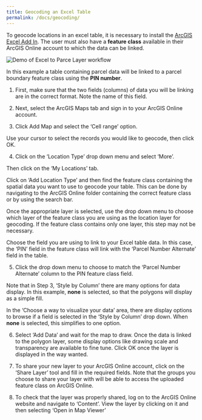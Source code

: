 ```yaml
---
title: Geocoding an Excel Table
permalink: /docs/geocoding/
---
```


To geocode locations in an excel table, it is necessary to install the [ArcGIS Excel Add In](https://doc.arcgis.com/en/maps-for-office/). The user must also have a **feature class** available in their ArcGIS Online account to which the data can be linked.

![Demo of Excel to Parce Layer workflow]({{site.img_folder}}ExceltoParcelLayerDemoClip1.gif)

In this example a table containing parcel data will be linked to a parcel boundary feature class using the **PIN number**.

1. First, make sure that the two fields (columns) of data you will be linking are in the correct format. Note the name of this field.

2. Next, select the ArcGIS Maps tab and sign in to your ArcGIS Online account.

3. Click Add Map and select the ‘Cell range’ option.

Use your cursor to select the records you would like to geocode, then click OK.

4. Click on the ‘Location Type’ drop down menu and select ‘More’.

Then click on the ‘My Locations’ tab.

Click on ‘Add Location Type’ and then find the feature class containing the spatial data you want to use to geocode your table. This can be done by navigating to the ArcGIS Online folder containing the correct feature class or by using the search bar.

Once the appropriate layer is selected, use the drop down menu to choose which layer of the feature class you are using as the location layer for geocoding. If the feature class contains only one layer, this step may not be necessary.

Choose the field you are using to link to your Excel table data. In this case, the ‘PIN’ field in the feature class will link with the ‘Parcel Number Alternate’ field in the table.

5. Click the drop down menu to choose to match the ‘Parcel Number Alternate’ column to the PIN feature class field. 

Note that in Step 3, ‘Style by Column’ there are many options for data display. In this example, **none** is selected, so that the polygons will display as a simple fill. 

In the ‘Choose a way to visualize your data’ area, there are display options to browse if a field is selected in the ‘Style by Column’ drop down. When **none** is selected, this simplifies to one option.

6. Select ‘Add Data’ and wait for the map to draw. Once the data is linked to the polygon layer, some display options like drawing scale and transparency are available to fine tune. Click OK once the layer is displayed in the way wanted.

7. To share your new layer to your ArcGIS Online account, click on the ‘Share Layer’ tool and fill in the required fields. Note that the groups you choose to share your layer with will be able to access the uploaded feature class on ArcGIS Online.

8. To check that the layer was properly shared, log on to the ArcGIS Online website and navigate to ‘Content’. View the layer by clicking on it and then selecting ‘Open in Map Viewer’